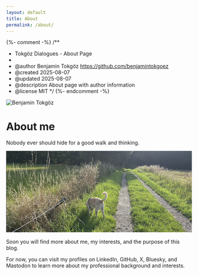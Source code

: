 ```yaml
---
layout: default
title: About
permalink: /about/
---
```

{%- comment -%}
/**
 * Tokgöz Dialogues - About Page
 * 
 * @author Benjamin Tokgöz <https://github.com/benjamintokgoez>
 * @created 2025-08-07
 * @updated 2025-08-07
 * @description About page with author information
 * @license MIT
 */
{%- endcomment -%}

<div class="about-page">
  <div class="about-header">
    <div class="about-intro-section">
      <img src="https://github.com/benjamintokgoez.png" alt="Benjamin Tokgöz" class="profile-photo-solo">
      <div class="about-intro">
        <h1>About me</h1>
        <p class="tagline">Nobody ever should hide for a good walk and thinking.</p>
      </div>
    </div>
    <div class="profile-images">
      <img src="https://raw.githubusercontent.com/benjamintokgoez/tokgoezdialogues/refs/heads/main/assets/images/linux.png" alt="My walking companion" class="dog-photo">
    </div>
  </div>


Soon you will find more about me, my interests, and the purpose of this blog. 

For now, you can visit my profiles on LinkedIn, GitHub, X, Bluesky, and Mastodon to learn more about my professional background and interests.



